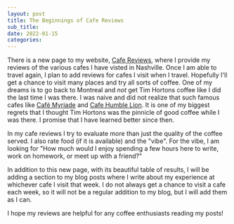 ```yaml
---
layout: post
title: The Beginnings of Cafe Reviews
sub_title: 
date: 2022-01-15
categories:
---
```


There is a new page to my website, [Cafe Reviews](nphamilton.github.io/cafe-reviews/), where I provide my reviews of the various cafes I have visted in Nashville. Once I am able to travel again, I plan to add reviews for cafes I visit when I travel. Hopefully I'll get a chance to visit many places and try all sorts of coffee. One of my dreams is to go back to Montreal and _not_ get Tim Hortons coffee like I did the last time I was there. I was naive and did not realize that such famous cafes like [Café Myriade](https://cafemyriade.com/) and [Cafe Humble Lion](). It is one of my biggest regrets that I thought Tim Hortons was the pinnicle of good coffee while I was there. I promise that I have learned better since then.

In my cafe reviews I try to evaluate more than just the quality of the coffee served. I also rate food (if it is available) and the "vibe". For the vibe, I am looking for "How much would I enjoy spending a few hours here to write, work on homework, or meet up with a friend?"

In addition to this new page, with its beautiful table of results, I will be adding a section to my blog posts where I write about my experience at whichever cafe I visit that week. I do not always get a chance to visit a cafe each week, so it will not be a regular addition to my blog, but I will add them as I can.

I hope my reviews are helpful for any coffee enthusiasts reading my posts!